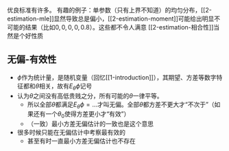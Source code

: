 优良标准有许多。
有趣的例子：单参数（只有上界不知道）的均匀分布，[[2-estimation-mle]]显然导致总是偏小，[[2-estimation-moment]]可能给出明显不可能的结果（比如$0,0,0,0,0.8$）。这些都不令人满意
[[2-estimation-相合性]]当然是个好性质
## 无偏-有效性
- $\phi$作为统计量，是随机变量（回忆[[1-introduction]]），其期望、方差等数字特征都和$\theta$相关，故有$E_\theta \phi$记号
- 认为$\theta$之间没有高低贵贱之分，所有可能的$\theta$一律平等。
  - 所以全部$\theta$都满足$E_\theta\phi=...$才叫无偏。全部$\theta$都方差不更大才“不次于”（如果还有一个$\theta_0$使得方差更小才“有效”）
  - （一致）最小方差无偏估计的一致也是这个意思
- 很多时候只能在无偏估计中考察最有效的
  - 甚至有时一直最小方差无偏估计也不存在